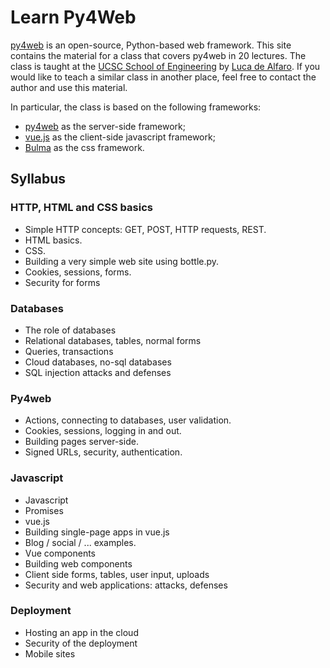 # Learn Py4Web

[py4web](https://py4web.com) is an open-source, Python-based web framework.  This site contains the material for a class that covers py4web in 20 lectures.  The class is taught at the [UCSC School of Engineering](https://www.soe.ucsc.edu) by [Luca de Alfaro](https://lucadealfaro.github.io).  If you would like to teach a similar class in another place, feel free to contact the author and use this material.

In particular, the class is based on the following frameworks: 

* [py4web](https://py4web.com) as the server-side framework;
* [vue.js](https://vuejs.org/) as the client-side javascript framework;
* [Bulma](https://bulma.io/) as the css framework.


## Syllabus

### HTTP, HTML and CSS basics
* Simple HTTP concepts: GET, POST, HTTP requests, REST.
* HTML basics. 
* CSS.
* Building a very simple web site using bottle.py. 
* Cookies, sessions, forms. 
* Security for forms
### Databases
* The role of databases
* Relational databases, tables, normal forms
* Queries, transactions
* Cloud databases, no-sql databases
* SQL injection attacks and defenses
### Py4web
* Actions, connecting to databases, user validation.
* Cookies, sessions, logging in and out.
* Building pages server-side.
* Signed URLs, security, authentication. 
### Javascript
* Javascript
* Promises
* vue.js
* Building single-page apps in vue.js
* Blog / social / ... examples. 
* Vue components
* Building web components
* Client side forms, tables, user input, uploads
* Security and web applications: attacks, defenses
### Deployment
* Hosting an app in the cloud
* Security of the deployment
* Mobile sites

